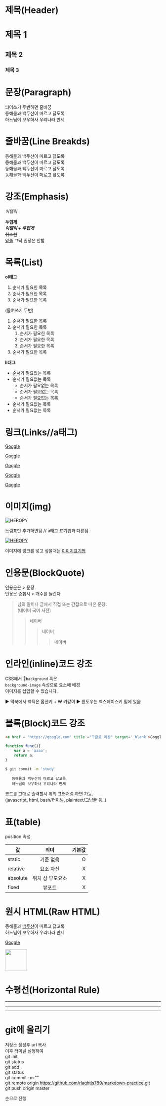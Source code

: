 # 제목(Header)

# 제목 1
## 제목 2
### 제목 3




# 문장(Paragraph)
띄어쓰기 두번하면 줄바꿈  
동해물과 백두산이 마르고 닳도록   
하느님이 보우하사 우리나라 만세  

# 줄바꿈(Line Breakds)
동해물과 백두산이 마르고 닳도록  
동해물과 백두산이 마르고 닳도록  
동해물과 백두산이 마르고 닳도록<br />
동해물과 백두산이 마르고 닳도록  


# 강조(Emphasis)

_이텔릭_

**두껍게**  
**_이텔릭 + 두껍게_**  
~~취소선~~  
<u>밑줄</U> 그닥 권장은 안함


# 목록(List)
**ol태그**
1. 순서가 필요한 목록
1. 순서가 필요한 목록
1. 순서가 필요한 목록

(들여쓰기 두번)
1. 순서가 필요한 목록
1. 순서가 필요한 목록
    1. 순서가 필요한 목록
    1. 순서가 필요한 목록
    1. 순서가 필요한 목록
1. 순서가 필요한 목록

**li태그**
- 순서가 필요없는 목록
- 순서가 필요없는 목록
    - 순서가 필요없는 목록
    - 순서가 필요없는 목록
    - 순서가 필요없는 목록
- 순서가 필요없는 목록
- 순서가 필요없는 목록


# 링크(Links//a태그)

<a href = "https://google.com">Goggle</a>

[Goggle](https://google.com)

<a href = "https://google.com" title ="구글로 이동">Goggle</a>

[Goggle](https://google.com "구글로이동")

<a href = "https://google.com" title ="구글로 이동" target='_blank'>Goggle</a>



# 이미지(img)

![HEROPY](https://www.louisvuitton.com/images/M41487_PM2_Front%20view.jpg)  

느낌표만 추가하면됨 // a태그 표기법과 다른점.

[![HEROPY](https://www.louisvuitton.com/images/M41487_PM2_Front%20view.jpg)](https://google.com)  

이미지에 링크를 넣고 싶을때는 [이미지표기법](링크) 


# 인용문(BlockQuote)
인용문은 > 문장  
인용문 중첩시 > 개수를 늘린다

> 남의 말이나 글에서 직접 또는 간접으로 따온 문장.  
> (네이버 국어 사전)
>> 네이버
>>>네이버
>>>>네이버
  

# 인라인(inline)코드 강조
CSS에서 `background` 혹은  
`background-image` 속성으로 요소에 배경  
이미지를 삽입할 수 있습니다.  

▶︎ 맥북에서 백틱은 옵션키 + ₩ 키같이
▶︎ 윈도우는 백스페이스키 밑에 있음



# 블록(Block)코드 강조

```html
<a href = "https://google.com" title ="구글로 이동" target='_blank'>Goggle</a>
```  

```javascript
function func(){
    var a = 'aaaa';
    return a;
}
```

```bash
$ git commit -m 'study'
```

```plaintext
   동해물과 백두산이 마르고 닳고록  
   하느님이 보우하사 우리나라 만세
```


코드를 그대로 출력할시 위의 표현처럼 하면 가능.  
(javascript, html, bash/터미널, plaintext/그냥글 등..)



# 표(table)

position 속성

값 | 의미 | 기본값  
--|:--:|--:
static | 기준 없음 | O  
relative | 요소 자신 | X  
absolute | 위치 상 부모요소 | X  
fixed | 뷰포트 | X  



# 원시 HTML(Raw HTML)

동해물과 <sapn style="text-decoration: underline;">백두산</sapn>이 마르고 닳고록 <br/>
하느님이 보우하사 우리나라 만세

<a href = "https://google.com" title ="구글로 이동" target='_blank'>Goggle</a>

<img style="width: 70px;" src="https://www.louisvuitton.com/images/M41487_PM2_Front%20view.jpg">


# 수평선(Horizontal Rule)

--- 

***

___


# git에 올리기

저장소 생성후 url 복사  
이후 터미널 실행하여  
git init  
git status  
git add .  
git status  
git commit -m ""  
git remote origin https://github.com/rlaqhtjs789/markdown-practice.git  
git push origin master  


순으로 진행